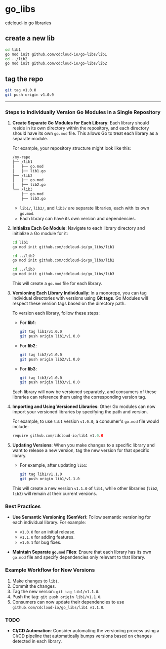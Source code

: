 # go_libs

cdcloud-io go libraries

## create a new lib

```bash
cd lib1
go mod init github.com/cdcloud-io/go-libs/lib1
cd ../lib2
go mod init github.com/cdcloud-io/go-libs/lib2
```

## tag the repo

```bash
git tag v1.0.0
git push origin v1.0.0
```

---

### Steps to Individually Version Go Modules in a Single Repository

1. **Create Separate Go Modules for Each Library**:
   Each library should reside in its own directory within the repository, and each directory should have its own `go.mod` file. This allows Go to treat each library as a separate module.

   For example, your repository structure might look like this:

   ```sh
   /my-repo
   ├── /lib1
   │   ├── go.mod
   │   ├── lib1.go
   ├── /lib2
   │   ├── go.mod
   │   ├── lib2.go
   └── /lib3
       ├── go.mod
       ├── lib3.go
   ```

   - `lib1/`, `lib2/`, and `lib3/` are separate libraries, each with its own `go.mod`.
   - Each library can have its own version and dependencies.

2. **Initialize Each Go Module**:
   Navigate to each library directory and initialize a Go module for it:

   ```bash
   cd lib1
   go mod init github.com/cdcloud-io/go_libs/lib1

   cd ../lib2
   go mod init github.com/cdcloud-io/go_libs/lib2

   cd ../lib3
   go mod init github.com/cdcloud-io/go_libs/lib3
   ```

   This will create a `go.mod` file for each library.

3. **Versioning Each Library Individually**:
   In a monorepo, you can tag individual directories with versions using **Git tags**. Go Modules will respect these version tags based on the directory path.

   To version each library, follow these steps:

   - For **lib1**:

     ```bash
     git tag lib1/v1.0.0
     git push origin lib1/v1.0.0
     ```

   - For **lib2**:

     ```bash
     git tag lib2/v1.0.0
     git push origin lib2/v1.0.0
     ```

   - For **lib3**:

     ```bash
     git tag lib3/v1.0.0
     git push origin lib3/v1.0.0
     ```

   Each library will now be versioned separately, and consumers of these libraries can reference them using the corresponding version tag.

4. **Importing and Using Versioned Libraries**:
   Other Go modules can now import your versioned libraries by specifying the path and version.

   For example, to use `lib1` version `v1.0.0`, a consumer's `go.mod` file would include:

   ```go
   require github.com/cdcloud-io/lib1 v1.0.0
   ```

5. **Updating Versions**:
   When you make changes to a specific library and want to release a new version, tag the new version for that specific library.

   - For example, after updating `lib1`:

     ```bash
     git tag lib1/v1.1.0
     git push origin lib1/v1.1.0
     ```

   This will create a new version `v1.1.0` of `lib1`, while other libraries (`lib2`, `lib3`) will remain at their current versions.

### Best Practices

- **Use Semantic Versioning (SemVer)**: Follow semantic versioning for each individual library. For example:
  - `v1.0.0` for an initial release.
  - `v1.1.0` for adding features.
  - `v1.0.1` for bug fixes.
  
- **Maintain Separate `go.mod` Files**: Ensure that each library has its own `go.mod` file and specify dependencies only relevant to that library.

### Example Workflow for New Versions

1. Make changes to `lib1`.
2. Commit the changes.
3. Tag the new version: `git tag lib1/v1.1.0`.
4. Push the tag: `git push origin lib1/v1.1.0`.
5. Consumers can now update their dependencies to use `github.com/cdcloud-io/go_libs/lib1 v1.1.0`.

### TODO

- **CI/CD Automation**: Consider automating the versioning process using a CI/CD pipeline that automatically bumps versions based on changes detected in each library.

